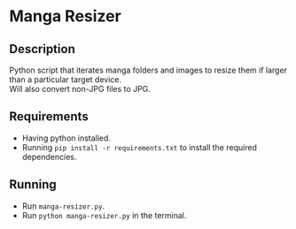 # Manga Resizer

## Description

Python script that iterates manga folders and images to resize them if larger than a particular target device.<br>
Will also convert non-JPG files to JPG.

## Requirements

- Having python installed.
- Running `pip install -r requirements.txt` to install the required dependencies.

## Running

- Run `manga-resizer.py`.
- Run `python manga-resizer.py` in the terminal.
